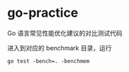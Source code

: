 # go-practice

Go 语言常见性能优化建议的对比测试代码

进入到对应的 benchmark 目录，运行

```shell
go test -bench=. -benchmem
```
